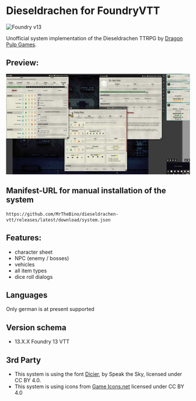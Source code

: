 # Dieseldrachen for FoundryVTT

![Foundry v13](https://img.shields.io/badge/foundry-v13-green)

Unofficial system implementation of the Dieseldrachen TTRPG by [Dragon Pulp Games](https://shop.dragonpulpgames.com/).


## Preview:

![DIESELDRACHEN](screenshot.jpg "Title")

## Manifest-URL for manual installation of the system

    https://github.com/MrTheBino/dieseldrachen-vtt/releases/latest/download/system.json

## Features:

* character sheet
* NPC (enemy / bosses)
* vehicles
* all item types
* dice roll dialogs

## Languages

Only german is at present supported

## Version schema

* 13.X.X Foundry 13 VTT 

## 3rd Party
* This system is using the font [Dicier](https://speakthesky.itch.io/typeface-dicier), by Speak the Sky, licensed under CC BY 4.0.
* This system is using icons from [Game Icons.net](https://game-icons.net/) licensed under CC BY 4.0
